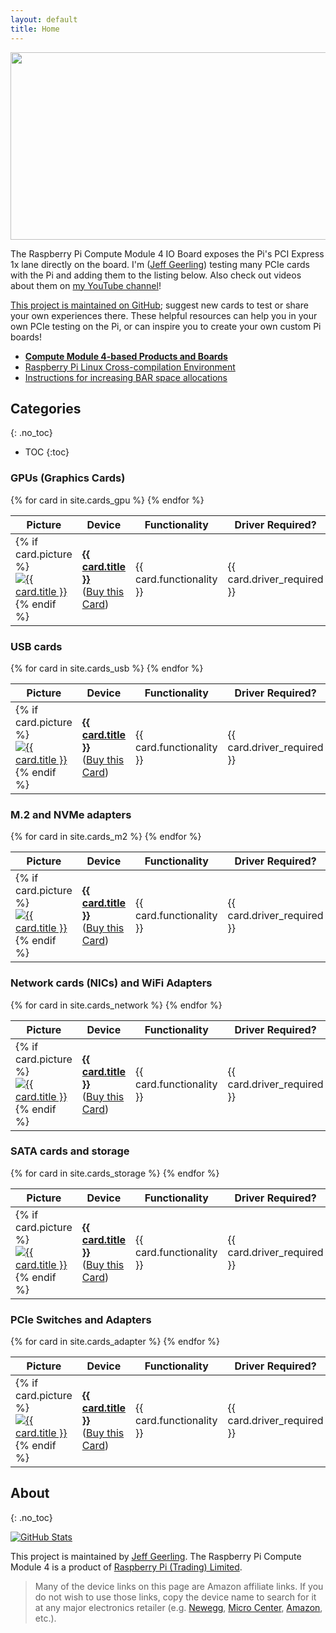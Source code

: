 ```yaml
---
layout: default
title: Home
---
```

<img src="{{ site.url }}/images/cm4-io-board-pcie-slot.jpeg" style="display: block; margin: auto;" width="595" height="300" />

The Raspberry Pi Compute Module 4 IO Board exposes the Pi's PCI Express 1x lane directly on the board. I'm ([Jeff Geerling](https://www.jeffgeerling.com)) testing many PCIe cards with the Pi and adding them to the listing below. Also check out videos about them on [my YouTube channel](https://www.youtube.com/c/JeffGeerling)!

[This project is maintained on GitHub](https://github.com/geerlingguy/raspberry-pi-pcie-devices); suggest new cards to test or share your own experiences there. These helpful resources can help you in your own PCIe testing on the Pi, or can inspire you to create your own custom Pi boards!

  - **[Compute Module 4-based Products and Boards](boards_cm)**
  - [Raspberry Pi Linux Cross-compilation Environment](https://github.com/geerlingguy/raspberry-pi-pcie-devices/tree/master/extras/cross-compile)
  - [Instructions for increasing BAR space allocations](https://gist.github.com/geerlingguy/9d78ea34cab8e18d71ee5954417429df)

## Categories
{: .no_toc}

- TOC
{:toc}

### GPUs (Graphics Cards)

<table class="card_table">
  <thead>
    <tr>
      <th>Picture</th>
      <th>Device</th>
      <th>Functionality</th>
      <th>Driver Required?</th>
    </tr>
  </thead>
  <tbody>
{% for card in site.cards_gpu %}
    <tr>
      <td class="card_picture_td">
        {% if card.picture %}
          <a href="{{ card.url }}"><img class="card_table_picture" src="{{ card.picture | image_thumbnail }}" alt="{{ card.title }}"></a>
        {% endif %}
      </td>
      <td>
        <a href="{{ card.url }}"><strong>{{ card.title }}</strong></a><br>
        (<a href="{{ card.buy_link }}">Buy this Card</a>)
      </td>
      <td>{{ card.functionality }}</td>
      <td>{{ card.driver_required }}</td>
    </tr>
{% endfor %}
  </tbody>
</table>

### USB cards

<table class="card_table">
  <thead>
    <tr>
      <th>Picture</th>
      <th>Device</th>
      <th>Functionality</th>
      <th>Driver Required?</th>
    </tr>
  </thead>
  <tbody>
{% for card in site.cards_usb %}
    <tr>
      <td class="card_picture_td">
        {% if card.picture %}
          <a href="{{ card.url }}"><img class="card_table_picture" src="{{ card.picture | image_thumbnail }}" alt="{{ card.title }}"></a>
        {% endif %}
      </td>
      <td>
        <a href="{{ card.url }}"><strong>{{ card.title }}</strong></a><br>
        (<a href="{{ card.buy_link }}">Buy this Card</a>)
      </td>
      <td>{{ card.functionality }}</td>
      <td>{{ card.driver_required }}</td>
    </tr>
{% endfor %}
  </tbody>
</table>

### M.2 and NVMe adapters

<table class="card_table">
  <thead>
    <tr>
      <th>Picture</th>
      <th>Device</th>
      <th>Functionality</th>
      <th>Driver Required?</th>
    </tr>
  </thead>
  <tbody>
{% for card in site.cards_m2 %}
    <tr>
      <td class="card_picture_td">
        {% if card.picture %}
          <a href="{{ card.url }}"><img class="card_table_picture" src="{{ card.picture | image_thumbnail }}" alt="{{ card.title }}"></a>
        {% endif %}
      </td>
      <td>
        <a href="{{ card.url }}"><strong>{{ card.title }}</strong></a><br>
        (<a href="{{ card.buy_link }}">Buy this Card</a>)
      </td>
      <td>{{ card.functionality }}</td>
      <td>{{ card.driver_required }}</td>
    </tr>
{% endfor %}
  </tbody>
</table>

### Network cards (NICs) and WiFi Adapters

<table class="card_table">
  <thead>
    <tr>
      <th>Picture</th>
      <th>Device</th>
      <th>Functionality</th>
      <th>Driver Required?</th>
    </tr>
  </thead>
  <tbody>
{% for card in site.cards_network %}
    <tr>
      <td class="card_picture_td">
        {% if card.picture %}
          <a href="{{ card.url }}"><img class="card_table_picture" src="{{ card.picture | image_thumbnail }}" alt="{{ card.title }}"></a>
        {% endif %}
      </td>
      <td>
        <a href="{{ card.url }}"><strong>{{ card.title }}</strong></a><br>
        (<a href="{{ card.buy_link }}">Buy this Card</a>)
      </td>
      <td>{{ card.functionality }}</td>
      <td>{{ card.driver_required }}</td>
    </tr>
{% endfor %}
  </tbody>
</table>

### SATA cards and storage

<table class="card_table">
  <thead>
    <tr>
      <th>Picture</th>
      <th>Device</th>
      <th>Functionality</th>
      <th>Driver Required?</th>
    </tr>
  </thead>
  <tbody>
{% for card in site.cards_storage %}
    <tr>
      <td class="card_picture_td">
        {% if card.picture %}
          <a href="{{ card.url }}"><img class="card_table_picture" src="{{ card.picture | image_thumbnail }}" alt="{{ card.title }}"></a>
        {% endif %}
      </td>
      <td>
        <a href="{{ card.url }}"><strong>{{ card.title }}</strong></a><br>
        (<a href="{{ card.buy_link }}">Buy this Card</a>)
      </td>
      <td>{{ card.functionality }}</td>
      <td>{{ card.driver_required }}</td>
    </tr>
{% endfor %}
  </tbody>
</table>

### PCIe Switches and Adapters

<table class="card_table">
  <thead>
    <tr>
      <th>Picture</th>
      <th>Device</th>
      <th>Functionality</th>
      <th>Driver Required?</th>
    </tr>
  </thead>
  <tbody>
{% for card in site.cards_adapter %}
    <tr>
      <td class="card_picture_td">
        {% if card.picture %}
          <a href="{{ card.url }}"><img class="card_table_picture" src="{{ card.picture | image_thumbnail }}" alt="{{ card.title }}"></a>
        {% endif %}
      </td>
      <td>
        <a href="{{ card.url }}"><strong>{{ card.title }}</strong></a><br>
        (<a href="{{ card.buy_link }}">Buy this Card</a>)
      </td>
      <td>{{ card.functionality }}</td>
      <td>{{ card.driver_required }}</td>
    </tr>
{% endfor %}
  </tbody>
</table>

## About
{: .no_toc}

[![GitHub Stats](https://github-readme-stats.vercel.app/api/pin?username=geerlingguy&repo=raspberry-pi-pcie-devices&show_icons=true&hide_border=true&show_owner=true&theme=graywhite)](https://github.com/geerlingguy/raspberry-pi-pcie-devices)

This project is maintained by [Jeff Geerling](https://www.jeffgeerling.com). The Raspberry Pi Compute Module 4 is a product of [Raspberry Pi (Trading) Limited](https://www.raspberrypi.org/about/).

> Many of the device links on this page are Amazon affiliate links. If you do not wish to use those links, copy the device name to search for it at any major electronics retailer (e.g. [Newegg](https://www.newegg.com), [Micro Center](https://www.microcenter.com), [Amazon](https://www.amazon.com), etc.).
